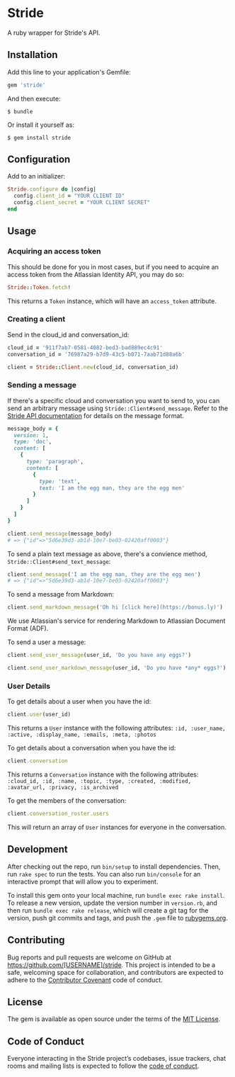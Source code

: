 # Stride

A ruby wrapper for Stride's API.

## Installation

Add this line to your application's Gemfile:

```ruby
gem 'stride'
```

And then execute:

    $ bundle

Or install it yourself as:

    $ gem install stride

## Configuration

Add to an initializer:

```ruby
Stride.configure do |config|
  config.client_id = "YOUR CLIENT ID"
  config.client_secret = "YOUR CLIENT SECRET"
end
```

## Usage

### Acquiring an access token

This should be done for you in most cases, but if you need to acquire an access token from the Atlassian Identity API, you may do so:

```ruby
Stride::Token.fetch!
```

This returns a `Token` instance, which will have an `access_token` attribute.

### Creating a client

Send in the cloud_id and conversation_id:

```ruby
cloud_id = '911f7ab7-0581-4082-bed3-bad889ec4c91'
conversation_id = '76987a29-b7d9-43c5-b071-7aab71d88a6b'

client = Stride::Client.new(cloud_id, conversation_id)
```

### Sending a message

If there's a specific cloud and conversation you want to send to, you can send an arbitrary message using `Stride::Client#send_message`. Refer to the [Stride API documentation](https://developer.atlassian.com/cloud/stride/blocks/message-format/) for details on the message format.

```ruby
message_body = {
  version: 1,
  type: 'doc',
  content: [
    {
      type: 'paragraph',
      content: [
        {
          type: 'text',
          text: 'I am the egg man, they are the egg men'
        }
      ]
    }
  ]
}

client.send_message(message_body)
# => {"id"=>"5d6e39d3-ab1d-10e7-be03-02420aff0003"}
```

To send a plain text message as above, there's a convience method, `Stride::Client#send_text_message`:

```ruby
client.send_message('I am the egg man, they are the egg men')
# => {"id"=>"5d6e39d3-ab1d-10e7-be03-02420aff0003"}
```

To send a message from Markdown:

```ruby
client.send_markdown_message('Oh hi [click here](https://bonus.ly)')
```

We use Atlassian's service for rendering Markdown to Atlassian Document Format (ADF).

To send a user a message:

```ruby
client.send_user_message(user_id, 'Do you have any eggs?')

client.send_user_markdown_message(user_id, 'Do you have *any* eggs?')
```

### User Details

To get details about a user when you have the id:

```ruby
client.user(user_id)
```

This returns a `User` instance with the following attributes:
`:id, :user_name, :active, :display_name, :emails, :meta, :photos`

To get details about a conversation when you have the id:

```ruby
client.conversation
```

This returns a `Conversation` instance with the following attributes:
`:cloud_id, :id, :name, :topic, :type, :created, :modified, :avatar_url, :privacy, :is_archived`

To get the members of the conversation:

```ruby
client.conversation_roster.users
```

This will return an array of `User` instances for everyone in the conversation.

## Development

After checking out the repo, run `bin/setup` to install dependencies. Then, run `rake spec` to run the tests. You can also run `bin/console` for an interactive prompt that will allow you to experiment.

To install this gem onto your local machine, run `bundle exec rake install`. To release a new version, update the version number in `version.rb`, and then run `bundle exec rake release`, which will create a git tag for the version, push git commits and tags, and push the `.gem` file to [rubygems.org](https://rubygems.org).

## Contributing

Bug reports and pull requests are welcome on GitHub at https://github.com/[USERNAME]/stride. This project is intended to be a safe, welcoming space for collaboration, and contributors are expected to adhere to the [Contributor Covenant](http://contributor-covenant.org) code of conduct.

## License

The gem is available as open source under the terms of the [MIT License](http://opensource.org/licenses/MIT).

## Code of Conduct

Everyone interacting in the Stride project’s codebases, issue trackers, chat rooms and mailing lists is expected to follow the [code of conduct](https://github.com/[USERNAME]/stride/blob/master/CODE_OF_CONDUCT.md).
